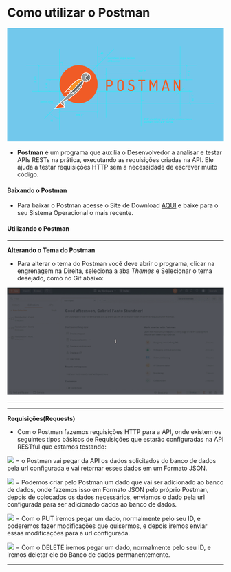 # Como utilizar o Postman

<img src="../../images/logo-postman.png">

* **Postman** é um programa que auxilia o Desenvolvedor a analisar e testar APIs RESTs na prática, executando as requisições criadas na API. Ele ajuda a testar requisições HTTP sem a necessidade de escrever muito código.

#### Baixando o Postman

* Para baixar o Postman acesse o Site de Download [AQUI](https://www.postman.com/downloads/) e baixe para o seu Sistema Operacional o mais recente.

#### Utilizando o Postman

---

**Alterando o Tema do Postman**

* Para alterar o tema do Postman você deve abrir o programa, clicar na engrenagem na Direita, seleciona a aba _Themes_ e Selecionar o tema desejado, como no Gif abaixo:

<img src="../../images/postman/postman-theme.gif">

---

---

**Requisições(Requests)**

* Com o Postman fazemos requisições HTTP para a API, onde existem os seguintes tipos básicos de Requisições que estarão configuradas na API RESTful que estamos testando:

<img src="../images/postman/get-postman.png"> = o Postman vai pegar da API os dados solicitados do banco de dados pela url configurada e vai retornar esses dados em um Formato JSON.

<img src="../images/postman/post-postman.png"> = Podemos criar pelo Postman um dado que vai ser adicionado ao banco de dados, onde fazemos isso em Formato JSON pelo próprio Postman, depois de colocados os dados necessários, enviamos o dado pela url configurada para ser adicionado dados ao banco de dados.

<img src="../images/postman/put-postman.png"> = Com o PUT iremos pegar um dado, normalmente pelo seu ID, e poderemos fazer modificações que quisermos, e depois iremos enviar essas modificações para a url configurada.

<img src="../images/postman/delete-postman.png"> = Com o DELETE iremos pegar um dado, normalmente pelo seu ID, e iremos deletar ele do Banco de dados permanentemente.

---

